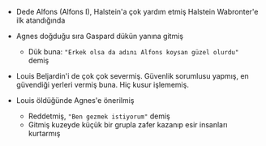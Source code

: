 - Dede Alfons (Alfons I), Halstein'a çok yardım etmiş Halstein Wabronter'e ilk atandığında  
  
- Agnes doğduğu sıra Gaspard dükün yanına gitmiş  
	- Dük buna: `"Erkek olsa da adını Alfons koysan güzel olurdu"` demiş  
  
- Louis Beljardin'i de çok çok severmiş. Güvenlik sorumlusu yapmış, en güvendiği yerleri vermiş buna. Hiç kusur işlememiş.  
  
- Louis öldüğünde Agnes'e önerilmiş  
	- Reddetmiş, `"Ben gezmek istiyorum"` demiş  
	- Gitmiş kuzeyde küçük bir grupla zafer kazanıp esir insanları kurtarmış